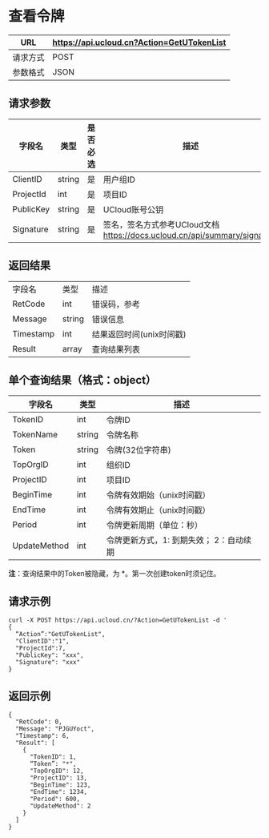 # 查看令牌

| URL  | <https://api.ucloud.cn?Action=GetUTokenList> |
| ---- | -------------------------------------------- |
| 请求方式 | POST                                         |
| 参数格式 | JSON                                         |

## 请求参数

| 字段名       | 类型     | 是否必选 | 描述                                                               |
| --------- | ------ | ---- | ---------------------------------------------------------------- |
| ClientID  | string | 是    | 用户组ID                                                            |
| ProjectId | int    | 是    | 项目ID                                                             |
| PublicKey | string | 是    | UCloud账号公钥                                                       |
| Signature | string | 是    | 签名，签名方式参考UCloud文档 <https://docs.ucloud.cn/api/summary/signature> |

## 返回结果

|           |        |                                                           |
| --------- | ------ | --------------------------------------------------------- |
| 字段名       | 类型     | 描述                                                        |
| RetCode   | int    | 错误码，参考 [](utoken/developer/errorcode) |
| Message   | string | 错误信息                                                      |
| Timestamp | int    | 结果返回时间(unix时间戳)                                           |
| Result    | array  | 查询结果列表                                                    |

## 单个查询结果（格式：object）

| 字段名          | 类型     | 描述                     |
| ------------ | ------ | ---------------------- |
| TokenID      | int    | 令牌ID                   |
| TokenName    | string | 令牌名称                   |
| Token        | string | 令牌(32位字符串)             |
| TopOrgID     | int    | 组织ID                   |
| ProjectID    | int    | 项目ID                   |
| BeginTime    | int    | 令牌有效期始（unix时间戳）        |
| EndTime      | int    | 令牌有效期止（unix时间戳）        |
| Period       | int    | 令牌更新周期（单位：秒）           |
| UpdateMethod | int    | 令牌更新方式，1: 到期失效； 2：自动续期 |

**注**：查询结果中的Token被隐藏，为 \*。第一次创建token时须记住。

## 请求示例

``` 
curl -X POST https://api.ucloud.cn/?Action=GetUTokenList -d '
{
  “Action”:"GetUTokenList",
  "ClientID":"1",
  "ProjectId":7,
  "PublicKey": "xxx",
  "Signature": "xxx"
}

```

## 返回示例

    {
      "RetCode": 0,
      "Message": "PJGUYoct",
      "Timestamp": 6,
      "Result": [
        {
          "TokenID": 1,
          “Token”: "*",
          "TopOrgID": 12,
          "ProjectID": 13,
          "BeginTime": 123,
          "EndTime": 1234,
          "Period": 600,
          "UpdateMethod": 2
        }
      ]
    }
